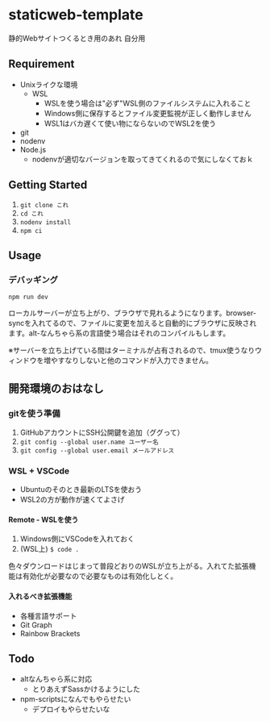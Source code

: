 # staticweb-template

静的Webサイトつくるとき用のあれ 自分用

## Requirement

- Unixライクな環境
  - WSL
    - WSLを使う場合は"必ず"WSL側のファイルシステムに入れること
    - Windows側に保存するとファイル変更監視が正しく動作しません
    - WSL1はバカ遅くて使い物にならないのでWSL2を使う
- git
- nodenv
- Node.js
  - nodenvが適切なバージョンを取ってきてくれるので気にしなくておｋ

## Getting Started

1. `git clone これ`
2. `cd これ`
3. `nodenv install`
4. `npm ci`

## Usage

### デバッギング

`npm run dev`

ローカルサーバーが立ち上がり、ブラウザで見れるようになります。browser-syncを入れてるので、ファイルに変更を加えると自動的にブラウザに反映されます。alt-なんちゃら系の言語使う場合はそれのコンパイルもします。

※サーバーを立ち上げている間はターミナルが占有されるので、tmux使うなりウィンドウを増やすなりしないと他のコマンドが入力できません。

## 開発環境のおはなし

### gitを使う準備

1. GitHubアカウントにSSH公開鍵を追加（ググって）
2. `git config --global user.name ユーザー名`
3. `git config --global user.email メールアドレス`

### WSL + VSCode

- Ubuntuのそのとき最新のLTSを使おう
- WSL2の方が動作が速くてよさげ

#### Remote - WSLを使う

1. Windows側にVSCodeを入れておく
2. (WSL上) `$ code .`

色々ダウンロードはじまって普段どおりのWSLが立ち上がる。入れてた拡張機能は有効化が必要なので必要なものは有効化しとく。

#### 入れるべき拡張機能

- 各種言語サポート
- Git Graph
- Rainbow Brackets

## Todo

- altなんちゃら系に対応
  - とりあえずSassかけるようにした
- npm-scriptsになんでもやらせたい
  - デプロイもやらせたいな